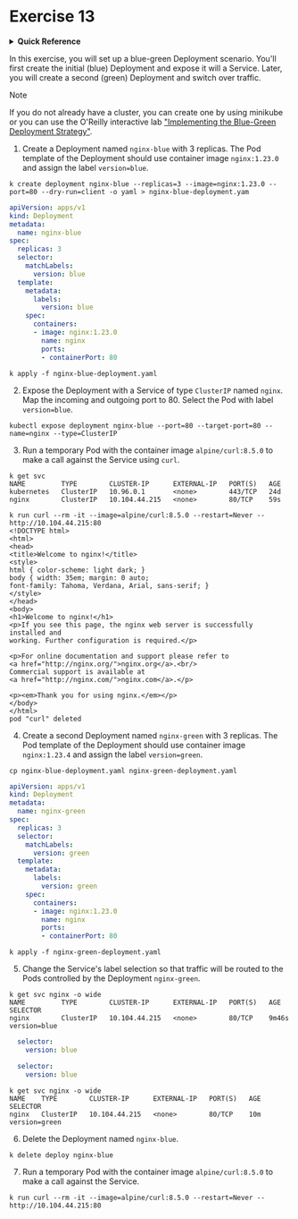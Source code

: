 # Exercise 13

<details>
<summary><b>Quick Reference</b></summary>
<p>

* Namespace: `default`<br>
* Documentation: [Deployments](https://kubernetes.io/docs/concepts/workloads/controllers/deployment/), [ReplicaSets](https://kubernetes.io/docs/concepts/workloads/controllers/replicaset/), [Pods](https://kubernetes.io/docs/concepts/workloads/pods/), [Services](https://kubernetes.io/docs/concepts/services-networking/service/)

</p>
</details>

In this exercise, you will set up a blue-green Deployment scenario. You'll first create the initial (blue) Deployment and expose it will a Service. Later, you will create a second (green) Deployment and switch over traffic.

> [!NOTE]
> If you do not already have a cluster, you can create one by using minikube or you can use the O'Reilly interactive lab ["Implementing the Blue-Green Deployment Strategy"](https://learning.oreilly.com/scenarios/implementing-the-blue-green/9781098164041/).

1. Create a Deployment named `nginx-blue` with 3 replicas. The Pod template of the Deployment should use container image `nginx:1.23.0` and assign the label `version=blue`.

```
k create deployment nginx-blue --replicas=3 --image=nginx:1.23.0 --port=80 --dry-run=client -o yaml > nginx-blue-deployment.yam
```
```yaml
apiVersion: apps/v1
kind: Deployment
metadata:
  name: nginx-blue
spec:
  replicas: 3
  selector:
    matchLabels:
      version: blue
  template:
    metadata:
      labels:
        version: blue
    spec:
      containers:
      - image: nginx:1.23.0
        name: nginx
        ports:
        - containerPort: 80
```
```
k apply -f nginx-blue-deployment.yaml
```

2. Expose the Deployment with a Service of type `ClusterIP` named `nginx`. Map the incoming and outgoing port to 80. Select the Pod with label `version=blue`.

```
kubectl expose deployment nginx-blue --port=80 --target-port=80 --name=nginx --type=ClusterIP
```

3. Run a temporary Pod with the container image `alpine/curl:8.5.0` to make a call against the Service using `curl`.

```
k get svc
NAME         TYPE        CLUSTER-IP      EXTERNAL-IP   PORT(S)   AGE
kubernetes   ClusterIP   10.96.0.1       <none>        443/TCP   24d
nginx        ClusterIP   10.104.44.215   <none>        80/TCP    59s

k run curl --rm -it --image=alpine/curl:8.5.0 --restart=Never -- http://10.104.44.215:80 
<!DOCTYPE html>
<html>
<head>
<title>Welcome to nginx!</title>
<style>
html { color-scheme: light dark; }
body { width: 35em; margin: 0 auto;
font-family: Tahoma, Verdana, Arial, sans-serif; }
</style>
</head>
<body>
<h1>Welcome to nginx!</h1>
<p>If you see this page, the nginx web server is successfully installed and
working. Further configuration is required.</p>

<p>For online documentation and support please refer to
<a href="http://nginx.org/">nginx.org</a>.<br/>
Commercial support is available at
<a href="http://nginx.com/">nginx.com</a>.</p>

<p><em>Thank you for using nginx.</em></p>
</body>
</html>
pod "curl" deleted
```

4. Create a second Deployment named `nginx-green` with 3 replicas. The Pod template of the Deployment should use container image `nginx:1.23.4` and assign the label `version=green`.
```
cp nginx-blue-deployment.yaml nginx-green-deployment.yaml
```
```yaml
apiVersion: apps/v1
kind: Deployment
metadata:
  name: nginx-green
spec:
  replicas: 3
  selector:
    matchLabels:
      version: green
  template:
    metadata:
      labels:
        version: green
    spec:
      containers:
      - image: nginx:1.23.0
        name: nginx
        ports:
        - containerPort: 80
```
```
k apply -f nginx-green-deployment.yaml
```

5. Change the Service's label selection so that traffic will be routed to the Pods controlled by the Deployment `nginx-green`.

```
k get svc nginx -o wide
NAME         TYPE        CLUSTER-IP      EXTERNAL-IP   PORT(S)   AGE     SELECTOR
nginx        ClusterIP   10.104.44.215   <none>        80/TCP    9m46s   version=blue
```

```yaml
  selector:
    version: blue

  selector:
    version: blue
```

```
k get svc nginx -o wide
NAME    TYPE        CLUSTER-IP      EXTERNAL-IP   PORT(S)   AGE   SELECTOR
nginx   ClusterIP   10.104.44.215   <none>        80/TCP    10m   version=green
```
6. Delete the Deployment named `nginx-blue`.
```
k delete deploy nginx-blue
```

7. Run a temporary Pod with the container image `alpine/curl:8.5.0` to make a call against the Service.
```
k run curl --rm -it --image=alpine/curl:8.5.0 --restart=Never -- http://10.104.44.215:80 
```
